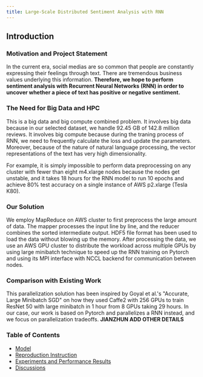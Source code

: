 ```yaml
---
title: Large-Scale Distributed Sentiment Analysis with RNN
---
```

## Introduction

### Motivation and Project Statement

In the current era, social medias are so common that people are constantly expressing their feelings through text. There are tremendous business values underlying this information. **Therefore, we hope to perform sentiment analysis with Recurrent Neural Networks (RNN) in order to uncover whether a piece of text has positive or negative sentiment.** 


### The Need for Big Data and HPC

This is a big data and big compute combined problem. It involves big data because in our selected dataset, we handle 92.45 GB of 142.8 million reviews. It involves big compute because during the traning process of RNN, we need to frequently calculate the loss and update the parameters. Moreover, because of the nature of natural language processing, the vector representations of the text has very high dimensionality.

For example, it is simply impossible to perform data preprocessing on any cluster with fewer than eight m4.xlarge nodes because the nodes get unstable, and it takes 18 hours for the RNN model to run 10 epochs and achieve 80% test accuracy on a single instance of AWS p2.xlarge (Tesla K80).

### Our Solution

We employ MapReduce on AWS cluster to first preprocess the large amount of data. The mapper processes the input line by line, and the reducer combines the sorted intermediate output. HDF5 file format has been used to load the data without blowing up the memory. After processing the data, we use an AWS GPU cluster to distribute the workload across multiple GPUs by using large minibatch technique to speed up the RNN training on Pytorch and using its MPI interface with NCCL backend for communication between nodes. 

### Comparison with Existing Work

This parallelization solution has been inspired by Goyal et al.'s "Accurate, Large Minibatch SGD" on how they used Caffe2 with 256 GPUs to train ResNet 50 with large minibatch in 1 hour from 8 GPUs taking 29 hours. In our case, our work is based on Pytorch and parallelizes a RNN instead, and we focus on parallelization tradeoffs. **JIANZHUN ADD OTHER DETAILS**

### Table of Contents

- [Model](http://sophieyanzhao.github.io/model)
- [Reproduction Instruction](http://sophieyanzhao.github.io/reproduction)
- [Experiments and Performance Results](http://sophieyanzhao.github.io/performance)
- [Discussions](http://sophieyanzhao.github.io/discussion)
